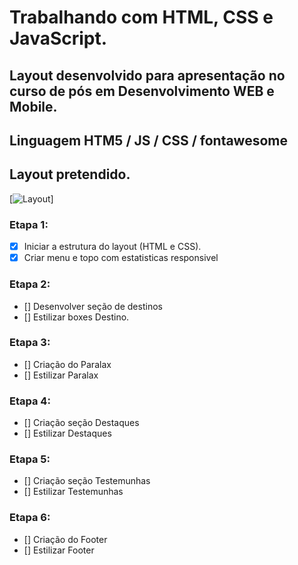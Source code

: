 # Trabalhando com HTML, CSS e JavaScript.

## Layout desenvolvido para apresentação no curso de pós em Desenvolvimento WEB e Mobile.
## Linguagem HTM5 / JS / CSS / fontawesome

## Layout pretendido.
[![Layout](https://prntscr.com/rmkz5b)]

### Etapa 1:
- [x] Iniciar a estrutura do layout (HTML e CSS).
- [x] Criar menu e topo com estatisticas responsivel

### Etapa 2:
- [] Desenvolver seção de destinos
- [] Estilizar boxes Destino.

### Etapa 3:
- [] Criação do Paralax
- [] Estilizar Paralax

### Etapa 4:
- [] Criação seção Destaques
- [] Estilizar Destaques

### Etapa 5:
- [] Criação seção Testemunhas
- [] Estilizar Testemunhas

### Etapa 6:
- [] Criação do Footer
- [] Estilizar Footer

